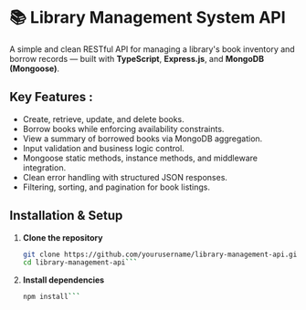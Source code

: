 # 📚 Library Management System API

A simple and clean RESTful API for managing a library's book inventory and borrow records — built with **TypeScript**, **Express.js**, and **MongoDB (Mongoose)**.

## Key Features :

- Create, retrieve, update, and delete books.
- Borrow books while enforcing availability constraints.
- View a summary of borrowed books via MongoDB aggregation.
- Input validation and business logic control.
- Mongoose static methods, instance methods, and middleware integration.
- Clean error handling with structured JSON responses.
- Filtering, sorting, and pagination for book listings.

## Installation & Setup

1. **Clone the repository**
   ```bash
   git clone https://github.com/yourusername/library-management-api.git
   cd library-management-api```

2. **Install dependencies**
    ```bash
    npm install```



